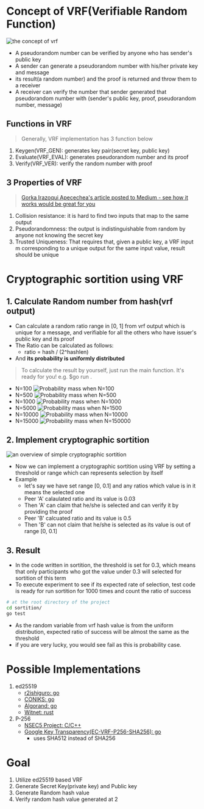 # Concept of VRF(Verifiable Random Function)
![the concept of vrf](https://github.com/yoseplee/vrf-go/blob/master/vrf-concept.png?raw=true)
* A pseudorandom number can be verified by anyone who has sender's public key
* A sender can generate a pseudorandom number with his/her private key and message
* its result(a random number) and the proof is returned and throw them to a receiver
* A receiver can verify the number that sender generated that pseudorandom number with (sender's public key, proof, pseudorandom number, message)

## Functions in VRF
> Generally, VRF implementation has 3 function below
1. Keygen(VRF_GEN): generates key pair(secret key, public key)
2. Evaluate(VRF_EVAL): generates pseudorandom number and its proof
3. Verify(VRF_VER): verify the random number with proof

## 3 Properties of VRF
> [Gorka Irazoqui Apecechea's article posted to Medium - see how it works would be great for you](https://medium.com/witnet/cryptographic-sortition-in-blockchains-the-importance-of-vrfs-ad5c20a4e018)
1. Collision resistance: it is hard to find two inputs that map to the same output
2. Pseudorandomness: the output is indistinguishable from random by anyone not knowing the secret key
3. Trusted Uniqueness: That requires that, given a public key, a VRF input m corresponding to a unique output for the same input value, result should be unique

# Cryptographic sortition using VRF
## 1. Calculate Random number from hash(vrf output)
* Can calculate a random ratio range in [0, 1] from vrf output which is unique for a message, and verifiable for all the others who have issuer's public key and its proof
* The Ratio can be calculated as follows:
    * ratio = hash / (2^hashlen)
* And **its probability is uniformly distributed**
> To calculate the result by yourself, just run the main function. It's ready for you! e.g. $go run .
* N=100
![Probability mass when N=100](https://github.com/yoseplee/vrf-go/blob/master/visualize/probabilityMass(n=100).png?raw=true)
* N=500
![Probability mass when N=500](https://github.com/yoseplee/vrf-go/blob/master/visualize/probabilityMass(n=500).png?raw=true)
* N=1000
![Probability mass when N=1000](https://github.com/yoseplee/vrf-go/blob/master/visualize/probabilityMass(n=1000).png?raw=true)
* N=5000
![Probability mass when N=1500](https://github.com/yoseplee/vrf-go/blob/master/visualize/probabilityMass(n=1500).png?raw=true)
* N=10000
![Probability mass when N=10000](https://github.com/yoseplee/vrf-go/blob/master/visualize/probabilityMass(n=10000).png?raw=true)
* N=15000
![Probability mass when N=150000](https://github.com/yoseplee/vrf-go/blob/master/visualize/probabilityMass(n=150000).png?raw=true)

## 2. Implement cryptographic sortition
![an overview of simple cryptographic sortition](https://github.com/yoseplee/vrf-go/blob/master/simple-sortition-overview.png?raw=true)
* Now we can implement a cryptographic sortition using VRF by setting a threshold or range which can represents selection by itself
* Example
    * let's say we have set range [0, 0.1] and any ratios which value is in it means the selected one
    * Peer 'A' calaulated ratio and its value is 0.03
    * Then 'A' can claim that he/she is selected and can verify it by providing the proof
    * Peer 'B' calcuated ratio and its value is 0.5
    * Then 'B' can not claim that he/she is selected as its value is out of range [0, 0.1]

## 3. Result
* In the code written in sortition, the threshold is set for 0.3, which means that only participants who got the value under 0.3 will selected for sortition of this term
* To execute experiment to see if its expected rate of selection, test code is ready for run sortition for 1000 times and count the ratio of success
```sh
# at the root directory of the project
cd sortition/
go test
```
* As the random variable from vrf hash value is from the uniform distribution, expected ratio of success will be almost the same as the threshold
* if you are very lucky, you would see fail as this is probability case.

# Possible Implementations
1. ed25519
    * [r2ishiguro: go](https://github.com/r2ishiguro/vrf/tree/master/go/vrf_ed25519)
    * [CONIKS: go](https://github.com/coniks-sys/coniks-go/tree/master/crypto/vrf)
    * [Algorand: go](https://github.com/algorand/go-algorand/tree/master/crypto)
    * [Witnet: rust](https://github.com/witnet/vrf-rs)
2. P-256
    * [NSEC5 Project: C/C++](https://github.com/fcelda/nsec5-crypto)
    * [Google Key Transparency(EC-VRF-P256-SHA256): go](https://github.com/google/keytransparency/blob/master/core/crypto/vrf/p256/p256.go)
        * uses SHA512 instead of SHA256 


# Goal
1. Utilize ed25519 based VRF
2. Generate Secret Key(private key) and Public key
3. Generate Random hash value
4. Verify random hash value generated at 2
